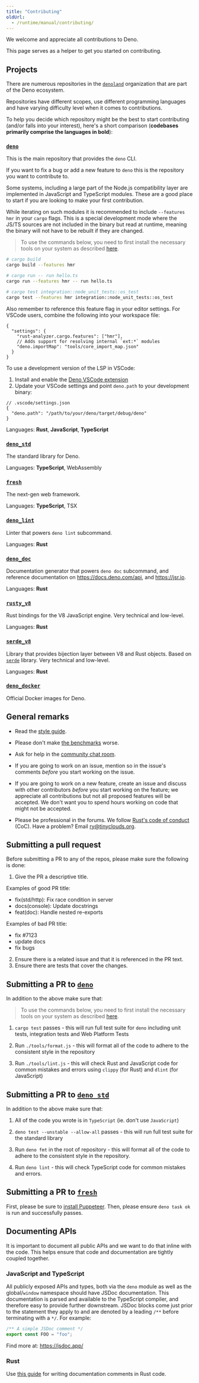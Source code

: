 ```yaml
---
title: "Contributing"
oldUrl:
  - /runtime/manual/contributing/
---
```


We welcome and appreciate all contributions to Deno.

This page serves as a helper to get you started on contributing.

## Projects

There are numerous repositories in the [`denoland`](https://github.com/denoland)
organization that are part of the Deno ecosystem.

Repositories have different scopes, use different programming languages and have
varying difficulty level when it comes to contributions.

To help you decide which repository might be the best to start contributing
(and/or falls into your interest), here's a short comparison (**codebases
primarily comprise the languages in bold**):

### [`deno`](https://github.com/denoland/deno)

This is the main repository that provides the `deno` CLI.

If you want to fix a bug or add a new feature to `deno` this is the repository
you want to contribute to.

Some systems, including a large part of the Node.js compatibility layer are
implemented in JavaScript and TypeScript modules. These are a good place to
start if you are looking to make your first contribution.

While iterating on such modules it is recommended to include `--features hmr` in
your `cargo` flags. This is a special development mode where the JS/TS sources
are not included in the binary but read at runtime, meaning the binary will not
have to be rebuilt if they are changed.

> To use the commands below, you need to first install the necessary tools on
> your system as described [here](building_from_source).

```sh
# cargo build
cargo build --features hmr

# cargo run -- run hello.ts
cargo run --features hmr -- run hello.ts

# cargo test integration::node_unit_tests::os_test
cargo test --features hmr integration::node_unit_tests::os_test
```

Also remember to reference this feature flag in your editor settings. For VSCode
users, combine the following into your workspace file:

```jsonc
{
  "settings": {
    "rust-analyzer.cargo.features": ["hmr"],
    // Adds support for resolving internal `ext:*` modules
    "deno.importMap": "tools/core_import_map.json"
  }
}
```

To use a development version of the LSP in VSCode:

1. Install and enable the
   [Deno VSCode extension](https://marketplace.visualstudio.com/items?itemName=denoland.vscode-deno)
2. Update your VSCode settings and point `deno.path` to your development binary:

```jsonc
// .vscode/settings.json
{
  "deno.path": "/path/to/your/deno/target/debug/deno"
}
```

Languages: **Rust**, **JavaScript**, **TypeScript**

### [`deno_std`](https://github.com/denoland/deno_std)

The standard library for Deno.

Languages: **TypeScript**, WebAssembly

### [`fresh`](https://github.com/denoland/fresh)

The next-gen web framework.

Languages: **TypeScript**, TSX

### [`deno_lint`](https://github.com/denoland/deno_lint)

Linter that powers `deno lint` subcommand.

Languages: **Rust**

### [`deno_doc`](https://github.com/denoland/deno_doc)

Documentation generator that powers `deno doc` subcommand, and reference
documentation on https://docs.deno.com/api, and https://jsr.io.

Languages: **Rust**

### [`rusty_v8`](https://github.com/denoland/rusty_v8)

Rust bindings for the V8 JavaScript engine. Very technical and low-level.

Languages: **Rust**

### [`serde_v8`](https://github.com/denoland/deno_core/tree/main/serde_v8)

Library that provides bijection layer between V8 and Rust objects. Based on
[`serde`](https://crates.io/crates/serde) library. Very technical and low-level.

Languages: **Rust**

### [`deno_docker`](https://github.com/denoland/deno_docker)

Official Docker images for Deno.

## General remarks

- Read the [style guide](./style_guide.md).

- Please don't make [the benchmarks](https://deno.land/benchmarks) worse.

- Ask for help in the [community chat room](https://discord.gg/deno).

- If you are going to work on an issue, mention so in the issue's comments
  _before_ you start working on the issue.

- If you are going to work on a new feature, create an issue and discuss with
  other contributors _before_ you start working on the feature; we appreciate
  all contributions but not all proposed features will be accepted. We don't
  want you to spend hours working on code that might not be accepted.

- Please be professional in the forums. We follow
  [Rust's code of conduct](https://www.rust-lang.org/policies/code-of-conduct)
  (CoC). Have a problem? Email [ry@tinyclouds.org](mailto:ry@tinyclouds.org).

## Submitting a pull request

Before submitting a PR to any of the repos, please make sure the following is
done:

1. Give the PR a descriptive title.

Examples of good PR title:

- fix(std/http): Fix race condition in server
- docs(console): Update docstrings
- feat(doc): Handle nested re-exports

Examples of bad PR title:

- fix #7123
- update docs
- fix bugs

2. Ensure there is a related issue and that it is referenced in the PR text.
3. Ensure there are tests that cover the changes.

## Submitting a PR to [`deno`](https://github.com/denoland/deno)

In addition to the above make sure that:

> To use the commands below, you need to first install the necessary tools on
> your system as described [here](building_from_source).

1. `cargo test` passes - this will run full test suite for `deno` including unit
   tests, integration tests and Web Platform Tests

1. Run `./tools/format.js` - this will format all of the code to adhere to the
   consistent style in the repository

1. Run `./tools/lint.js` - this will check Rust and JavaScript code for common
   mistakes and errors using `clippy` (for Rust) and `dlint` (for JavaScript)

## Submitting a PR to [`deno_std`](https://github.com/denoland/deno_std)

In addition to the above make sure that:

1. All of the code you wrote is in `TypeScript` (ie. don't use `JavaScript`)

1. `deno test --unstable --allow-all` passes - this will run full test suite for
   the standard library

1. Run `deno fmt` in the root of repository - this will format all of the code
   to adhere to the consistent style in the repository.

1. Run `deno lint` - this will check TypeScript code for common mistakes and
   errors.

## Submitting a PR to [`fresh`](https://github.com/denoland/fresh)

First, please be sure to
[install Puppeteer](https://github.com/lucacasonato/deno-puppeteer#installation).
Then, please ensure `deno task ok` is run and successfully passes.

## Documenting APIs

It is important to document all public APIs and we want to do that inline with
the code. This helps ensure that code and documentation are tightly coupled
together.

### JavaScript and TypeScript

All publicly exposed APIs and types, both via the `deno` module as well as the
global/`window` namespace should have JSDoc documentation. This documentation is
parsed and available to the TypeScript compiler, and therefore easy to provide
further downstream. JSDoc blocks come just prior to the statement they apply to
and are denoted by a leading `/**` before terminating with a `*/`. For example:

```ts
/** A simple JSDoc comment */
export const FOO = "foo";
```

Find more at: https://jsdoc.app/

### Rust

Use
[this guide](https://doc.rust-lang.org/rustdoc/how-to-write-documentation.html)
for writing documentation comments in Rust code.
